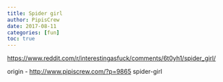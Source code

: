 ```yaml
---
title: Spider girl
author: PipisCrew
date: 2017-08-11
categories: [fun]
toc: true
---
```


https://www.reddit.com/r/interestingasfuck/comments/6t0yh1/spider_girl/

origin - http://www.pipiscrew.com/?p=9865 spider-girl